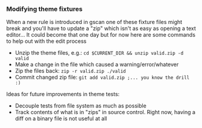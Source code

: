 ### Modifying theme fixtures
When a new rule is introduced in gscan one of these fixture files might break and you'll have to update a "zip" which isn't as easy as opening a text editor... It could become that one day but for now here are some commands to help out with the edit process

- Unzip the theme files, e.g.: `cd $CURRENT_DIR && unzip valid.zip -d valid`
- Make a change in the file which caused a warning/error/whatever
- Zip the files back: `zip -r valid.zip ./valid`
- Commit changed zip file: `git add valid.zip ;... you know the drill :)`

Ideas for future improvements in theme tests:
- Decouple tests from file system as much as possible
- Track contents of what is in "zips" in source control. Right now, having a diff on a binary file is not useful at all
